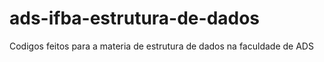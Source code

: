 # ads-ifba-estrutura-de-dados
Codigos feitos para a materia de estrutura de dados na faculdade de ADS
